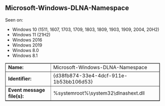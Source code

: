 ## Microsoft-Windows-DLNA-Namespace

Seen on:
* Windows 10 (1511, 1607, 1703, 1709, 1803, 1809, 1903, 1909, 2004, 20H2)
* Windows 11 (21H2)
* Windows 2016
* Windows 2019
* Windows 8.0
* Windows 8.1

<table border="1" class="docutils">
  <tbody>
    <tr>
      <td><b>Name:</b></td>
      <td>Microsoft-Windows-DLNA-Namespace</td>
    </tr>
    <tr>
      <td><b>Identifier:</b></td>
      <td>{d38fb874-33e4-4dcf-911e-1b53bb106d53}</td>
    </tr>
    <tr>
      <td><b>Event message file(s):</b></td>
      <td>%systemroot%\system32\dlnashext.dll</td>
    </tr>
  </tbody>
</table>

&nbsp;

